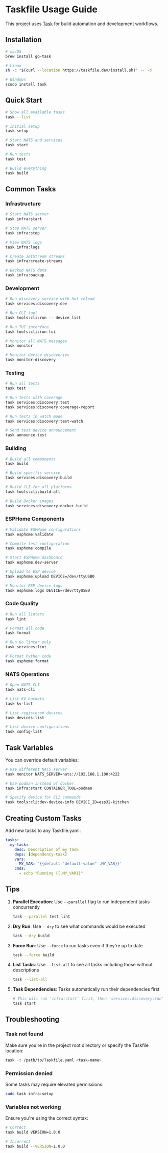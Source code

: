 # Taskfile Usage Guide

This project uses [Task](https://taskfile.dev/) for build automation and development workflows.

## Installation

```bash
# macOS
brew install go-task

# Linux
sh -c "$(curl --location https://taskfile.dev/install.sh)" -- -d

# Windows
scoop install task
```

## Quick Start

```bash
# Show all available tasks
task --list

# Initial setup
task setup

# Start NATS and services
task start

# Run tests
task test

# Build everything
task build
```

## Common Tasks

### Infrastructure

```bash
# Start NATS server
task infra:start

# Stop NATS server
task infra:stop

# View NATS logs
task infra:logs

# Create JetStream streams
task infra:create-streams

# Backup NATS data
task infra:backup
```

### Development

```bash
# Run discovery service with hot reload
task services:discovery:dev

# Run CLI tool
task tools:cli:run -- device list

# Run TUI interface
task tools:cli:run-tui

# Monitor all NATS messages
task monitor

# Monitor device discoveries
task monitor-discovery
```

### Testing

```bash
# Run all tests
task test

# Run tests with coverage
task services:discovery:test
task services:discovery:coverage-report

# Run tests in watch mode
task services:discovery:test-watch

# Send test device announcement
task announce-test
```

### Building

```bash
# Build all components
task build

# Build specific service
task services:discovery:build

# Build CLI for all platforms
task tools:cli:build-all

# Build Docker images
task services:discovery:docker-build
```

### ESPHome Components

```bash
# Validate ESPHome configurations
task esphome:validate

# Compile test configuration
task esphome:compile

# Start ESPHome dashboard
task esphome:dev-server

# Upload to ESP device
task esphome:upload DEVICE=/dev/ttyUSB0

# Monitor ESP device logs
task esphome:logs DEVICE=/dev/ttyUSB0
```

### Code Quality

```bash
# Run all linters
task lint

# Format all code
task format

# Run Go linter only
task services:lint

# Format Python code
task esphome:format
```

### NATS Operations

```bash
# Open NATS CLI
task nats-cli

# List KV buckets
task kv-list

# List registered devices
task devices-list

# List device configurations
task config-list
```

## Task Variables

You can override default variables:

```bash
# Use different NATS server
task monitor NATS_SERVER=nats://192.168.1.100:4222

# Use podman instead of docker
task infra:start CONTAINER_TOOL=podman

# Specify device for CLI commands
task tools:cli:dev-device-info DEVICE_ID=esp32-kitchen
```

## Creating Custom Tasks

Add new tasks to any Taskfile.yaml:

```yaml
tasks:
  my-task:
    desc: Description of my task
    deps: [dependency-task]
    vars:
      MY_VAR: '{{default "default-value" .MY_VAR}}'
    cmds:
      - echo "Running {{.MY_VAR}}"
```

## Tips

1. **Parallel Execution**: Use `--parallel` flag to run independent tasks concurrently
   ```bash
   task --parallel test lint
   ```

2. **Dry Run**: Use `--dry` to see what commands would be executed
   ```bash
   task --dry build
   ```

3. **Force Run**: Use `--force` to run tasks even if they're up to date
   ```bash
   task --force build
   ```

4. **List Tasks**: Use `--list-all` to see all tasks including those without descriptions
   ```bash
   task --list-all
   ```

5. **Task Dependencies**: Tasks automatically run their dependencies first
   ```bash
   # This will run 'infra:start' first, then 'services:discovery:run'
   task start
   ```

## Troubleshooting

### Task not found
Make sure you're in the project root directory or specify the Taskfile location:
```bash
task -t /path/to/Taskfile.yaml <task-name>
```

### Permission denied
Some tasks may require elevated permissions:
```bash
sudo task infra:setup
```

### Variables not working
Ensure you're using the correct syntax:
```bash
# Correct
task build VERSION=1.0.0

# Incorrect
task build --VERSION=1.0.0
```